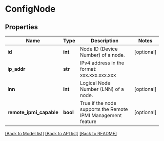 # ConfigNode

## Properties
Name | Type | Description | Notes
------------ | ------------- | ------------- | -------------
**id** | **int** | Node ID (Device Number) of a node. | [optional] 
**ip_addr** | **str** | IPv4 address in the format: xxx.xxx.xxx.xxx | 
**lnn** | **int** | Logical Node Number (LNN) of a node. | [optional] 
**remote_ipmi_capable** | **bool** | True if the node supports the Remote IPMI Management feature | [optional] 

[[Back to Model list]](../README.md#documentation-for-models) [[Back to API list]](../README.md#documentation-for-api-endpoints) [[Back to README]](../README.md)


